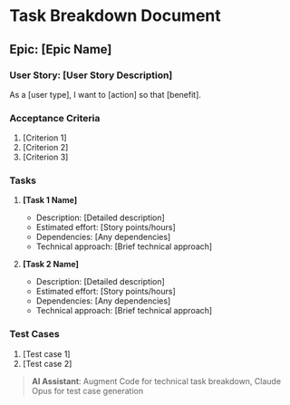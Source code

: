 # Task Breakdown Document

## Epic: [Epic Name]

### User Story: [User Story Description]
As a [user type], I want to [action] so that [benefit].

### Acceptance Criteria
1. [Criterion 1]
2. [Criterion 2]
3. [Criterion 3]

### Tasks
1. **[Task 1 Name]**
   - Description: [Detailed description]
   - Estimated effort: [Story points/hours]
   - Dependencies: [Any dependencies]
   - Technical approach: [Brief technical approach]
   
2. **[Task 2 Name]**
   - Description: [Detailed description]
   - Estimated effort: [Story points/hours]
   - Dependencies: [Any dependencies]
   - Technical approach: [Brief technical approach]

### Test Cases
1. [Test case 1]
2. [Test case 2]

> **AI Assistant**: Augment Code for technical task breakdown, Claude Opus for test case generation